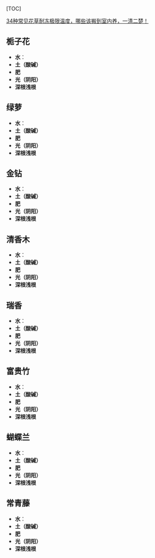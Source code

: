 [TOC]

[34种常见花草耐冻极限温度，哪些该搬到室内养，一清二楚！](https://baijiahao.baidu.com/s?id=1713679805497805411&wfr=spider&for=pc&searchword=室内养殖耐寒耐热的植物)

## 栀子花

- **水**：
- **土（酸碱）**
- **肥**
- **光（阴阳）**
- **深根浅根**





## 绿萝

- **水**：
- **土（酸碱）**
- **肥**
- **光（阴阳）**
- **深根浅根**



## 金钻

- **水**：
- **土（酸碱）**
- **肥**
- **光（阴阳）**
- **深根浅根**





## 清香木

- **水**：
- **土（酸碱）**
- **肥**
- **光（阴阳）**
- **深根浅根**



## 瑞香

- **水**：
- **土（酸碱）**
- **肥**
- **光（阴阳）**
- **深根浅根**



## 富贵竹

- **水**：
- **土（酸碱）**
- **肥**
- **光（阴阳）**
- **深根浅根**





## 蝴蝶兰

- **水**：
- **土（酸碱）**
- **肥**
- **光（阴阳）**
- **深根浅根**





## 常青藤

- **水**：
- **土（酸碱）**
- **肥**
- **光（阴阳）**
- **深根浅根**